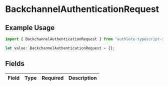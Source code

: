 # BackchannelAuthenticationRequest

## Example Usage

```typescript
import { BackchannelAuthenticationRequest } from "authlete-typescript-sdk/models";

let value: BackchannelAuthenticationRequest = {};
```

## Fields

| Field       | Type        | Required    | Description |
| ----------- | ----------- | ----------- | ----------- |
